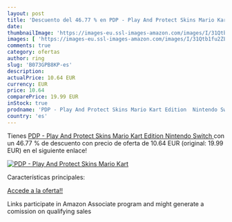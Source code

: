 ```yaml
---
layout: post
title: 'Descuento del 46.77 % en PDP - Play And Protect Skins Mario Kart '
date: 
thumbnailImage: 'https://images-eu.ssl-images-amazon.com/images/I/31Qtb1fu2ZL._SL200_.jpg'
images: [ 'https://images-eu.ssl-images-amazon.com/images/I/31Qtb1fu2ZL._SL200_.jpg' ]
comments: true
category: ofertas
author: ring
slug: 'B073GPB8KP-es'
description:
actualPrice: 10.64 EUR
currency: EUR
price: 10.64
comparePrice: 19.99 EUR
inStock: true
prodname: 'PDP - Play And Protect Skins Mario Kart Edition  Nintendo Switch '
country: 'es'
---
```


Tienes [PDP - Play And Protect Skins Mario Kart Edition  Nintendo Switch ](https://www.amazon.es/dp/B073GPB8KP/?tag=tolees-21) con un 46.77 % de descuento con precio de oferta de 10.64 EUR (original: 19.99 EUR) en el siguiente enlace!

[![PDP - Play And Protect Skins Mario Kart ](https://images-eu.ssl-images-amazon.com/images/I/31Qtb1fu2ZL._SL200_.jpg)](https://www.amazon.es/dp/B073GPB8KP/?tag=tolees-21)

Características principales:


[Accede a la oferta!!](https://www.amazon.es/dp/B073GPB8KP/?tag=tolees-21)

Links participate in Amazon Associate program and might generate a comission on qualifying sales


